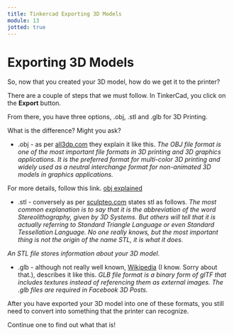 ```yaml
---
title: Tinkercad Exporting 3D Models
module: 13
jotted: true
---
```


# Exporting 3D Models

So, now that you created your 3D model, how do we get it to the printer?

There are a couple of steps that we must follow.  In TinkerCad, you click on the **Export** button.

From there, you have three options, .obj, .stl and .glb for 3D Printing.

What is the difference? Might you ask?

* .obj - as per <a href="https://all3dp.com" target="_new">all3dp.com</a> they explain it like this.  <em>The OBJ file format is one of the most important file formats in 3D printing and 3D graphics applications. It is the preferred format for multi-color 3D printing and widely used as a neutral interchange format for non-animated 3D models in graphics applications.</em>

For more details, follow this link. <a href="https://all3dp.com/1/obj-file-format-3d-printing-cad/" target="_new">obj explained</a>

* .stl - conversely as per <a href="https://www.sculpteo.com/en/3d-learning-hub/create-3d-file/what-is-an-stl-file/" target="_new">sculpteo.com</a> states stl as follows. <em>The most common explanation is to say that it is the abbreviation of the word Stereolithography, given by 3D Systems. But others will tell that it is actually referring to Standard Triangle Language or even Standard Tessellation Language. No one really knows, but the most important thing is not the origin of the name STL, it is what it does.

An STL file stores information about your 3D model.</em>

* .glb - although not really well known, <a href="https://en.wikipedia.org/wiki/GlTF#GLB" target="_new">Wikipedia</a> (I know. Sorry about that.), describes it like this. <em>GLB file format is a binary form of glTF that includes textures instead of referencing them as external images. The .glb files are required in Facebook 3D Posts.</em>

After you have exported your 3D model into one of these formats, you still need to convert into something that the printer can recognize.

Continue one to find out what that is!

